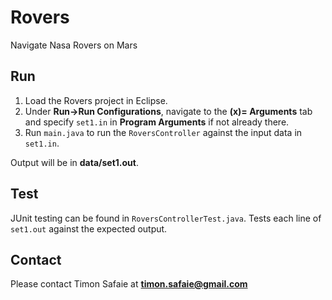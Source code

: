 # Rovers
Navigate Nasa Rovers on Mars

## Run
1. Load the Rovers project in Eclipse. 
2. Under **Run->Run Configurations**, navigate to the **(x)= Arguments** tab and specify `set1.in` in **Program Arguments** if not already there.  
3. Run `main.java` to run the `RoversController` against the input data in `set1.in`.

Output will be in **data/set1.out**.

## Test
JUnit testing can be found in `RoversControllerTest.java`.  Tests each line of `set1.out` against the expected output.

## Contact
Please contact Timon Safaie at **timon.safaie@gmail.com**
